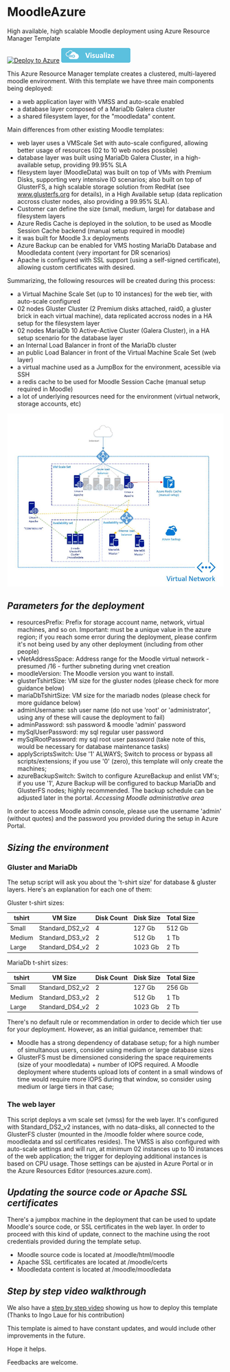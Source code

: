 # MoodleAzure
High available, high scalable Moodle deployment using Azure Resource Manager Template

[![Deploy to Azure](http://azuredeploy.net/deploybutton.png)](https://portal.azure.com/#create/Microsoft.Template/uri/https%3A%2F%2Fraw.githubusercontent.com%2Fpateixei%2FMoodleAzure%2Fv2%2Fazuredeploy.json)  [![Visualize](https://raw.githubusercontent.com/Azure/azure-quickstart-templates/master/1-CONTRIBUTION-GUIDE/images/visualizebutton.png)](http://armviz.io/#/?load=https%3A%2F%2Fraw.githubusercontent.com%2Fpateixei%2FMoodleAzure%2Fv2%2Fazuredeploy.json)

This Azure Resource Manager template creates a clustered, multi-layered moodle environment. 
With this template we have three main components being deployed: 
- a web application layer with VMSS and auto-scale enabled
- a database layer composed of a MariaDb Galera cluster 
- a shared filesystem layer, for the "moodledata" content.

Main differences from other existing Moodle templates:
- web layer uses a VMScale Set with auto-scale configured, allowing better usage of resources (02 to 10 web nodes possible)
- database layer was built using MariaDb Galera Cluster, in a high-available setup, providing 99.95% SLA
- filesystem layer (MoodleData) was built on top of VMs with Premium Disks, supporting very intensive IO scenarios; also built on top of GlusterFS, a high scalable storage solution from RedHat (see www.glusterfs.org for details), in a High Available setup (data replication accross cluster nodes, also providing a 99.95% SLA).
- Customer can define the size (small, medium, large) for database and filesystem layers 
- Azure Redis Cache is deployed in the solution, to be used as Moodle Session Cache backend (manual setup required in moodle)
- it was built for Moodle 3.x deployments 
- Azure Backup can be enabled for VMS hosting MariaDb Database and Moodledata content (very important for DR scenarios)
- Apache is configured with SSL support (using a self-signed certificate), allowing custom certificates with desired.

Summarizing, the following resources will be created during this process:

- a Virtual Machine Scale Set (up to 10 instances) for the web tier, with auto-scale configured
- 02 nodes Gluster Cluster  (2 Premium disks attached, raid0, a gluster brick in each virtual machine), data replicated accross nodes in a HA setup for the filesystem layer
- 02 nodes MariaDb 10 Active-Active Cluster (Galera Cluster), in a HA setup scenario for the database layer
- an Internal Load Balancer in front of the MariaDb cluster
- an public Load Balancer in front of the Virtual Machine Scale Set (web layer)
- a virtual machine used as a JumpBox for the environment, acessible via SSH
- a redis cache to be used for Moodle Session Cache (manual setup required in Moodle)
- a lot of underlying resources need for the environment (virtual network, storage accounts, etc)

![Moodle On Azure](./images/moodle-on-azure.jpg)

## *Parameters for the deployment* 

- resourcesPrefix: Prefix for storage account name, network, virtual machines, and so on. Important: must be a unique value in the azure region; if you reach some error during the deployment, please confirm it's not being used by any other deployment (including from other people)
- vNetAddressSpace: Address range for the Moodle virtual network - presumed /16 - further subneting during vnet creation
- moodleVersion: The Moodle version you want to install.
- glusterTshirtSize: VM size for the gluster nodes (please check for more guidance below)
- mariaDbTshirtSize: VM size for the mariadb nodes (please check for more guidance below)
- adminUsername: ssh user name (do not use 'root' or 'administrator', using any of these will cause the deployment to fail)
- adminPassword: ssh password & moodle 'admin' password
- mySqlUserPassword: my sql regular user password
- mySqlRootPassword: my sql root user password (take note of this, would be necessary for database maintenance tasks)
- applyScriptsSwitch: Use '1' ALWAYS; Switch to process or bypass all scripts/extensions; if you use '0' (zero), this template will only create the machines;
- azureBackupSwitch: Switch to configure AzureBackup and enlist VM's; if you use '1', Azure Backup will be configured to backup MariaDb and GlusterFS nodes; highly recommended. The backup schedule can be adjusted later in the portal.
*Accessing Moodle administrative area*

In order to access Moodle admin console, please use the username 'admin' (without quotes) and the password you provided during the setup in Azure Portal.

## *Sizing the environment* 

### Gluster and MariaDb
The setup script will ask you about the 't-shirt size' for database & gluster layers.
Here's an explanation for each one of them: 

Gluster t-shirt sizes: 

tshirt | VM Size         | Disk Count | Disk Size | Total Size
-------|-----------------|------------|-----------|------------
Small  | Standard_DS2_v2 |  4         |  127 Gb   | 512 Gb
Medium | Standard_DS3_v2 |  2         |  512 Gb   | 1 Tb
Large  | Standard_DS4_v2 |  2         | 1023 Gb   | 2 Tb

MariaDb t-shirt sizes: 

tshirt | VM Size         | Disk Count | Disk Size | Total Size
-------|-----------------|------------|-----------|------------
Small  | Standard_DS2_v2 |  2         |  127 Gb   | 256 Gb
Medium | Standard_DS3_v2 |  2         |  512 Gb   | 1 Tb
Large  | Standard_DS4_v2 |  2         | 1023 Gb   | 2 Tb

There's no default rule or recommendation in order to decide which tier use for your deployment. 
However, as an initial guidance, remember that: 
- Moodle has a strong dependency of database setup; for a high number of simultanous users, consider using medium or large database sizes
- GlusterFS must be dimensioned considering the space requirements (size of your moodledata) + number of IOPS required. A Moodle deployment where students upload lots of content in a small windows of time would require more IOPS during that window, so consider using medium or large tiers in that case;

### The web layer

This script deploys a vm scale set (vmss) for the web layer. It's configured with Standard_DS2_v2 instances, with no data-disks, all connected to the GlusterFS cluster (mounted in the /moodle folder where source code, moodledata and ssl certificates resides).
The VMSS is also configured with auto-scale settings and will run, at minimum 02 instances up to 10 instances of the web application; the trigger for deploying additional instances is based on CPU usage. Those settings can be ajusted in Azure Portal or in the Azure Resources Editor (resources.azure.com).

## *Updating the source code or Apache SSL certificates* 

There's a jumpbox machine in the deployment that can be used to update Moodle's source code, or SSL certificates in the web layer. 
In order to proceed with this kind of update, connect to the machine using the root credentials provided during the template setup. 
- Moodle source code is located at /moodle/html/moodle
- Apache SSL certificates are located at /moodle/certs
- Moodledata content is located at /moodle/moodledata

## *Step by step video walkthrough* 

We also have a [step by step video](http://learningcontentdemo.azurewebsites.net/VideoHowToDemoMoodleOnAzure3) showing us how to deploy this template (Thanks to Ingo Laue for his contribution)

This template is aimed to have constant updates, and would include other improvements in the future. 

Hope it helps.

Feedbacks are welcome.


